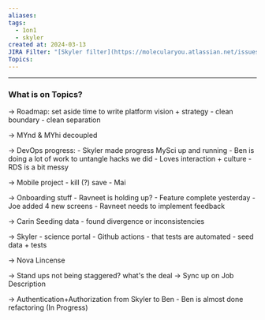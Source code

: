 ```yaml
---
aliases: 
tags:
  - 1on1
  - skyler
created at: 2024-03-13
JIRA Filter: "[Skyler filter](https://molecularyou.atlassian.net/issues/?filter=10020)"
Topics:
---
```

----
### What is on Topics?

-> Roadmap: set aside time to write platform vision + strategy
	- clean boundary 
	- clean separation
	
-> MYnd & MYhi decoupled

-> DevOps progress:
	- Skyler made progress MySci up and running
	- Ben is doing a lot of work to untangle hacks we did
	- Loves interaction + culture
	- RDS is a bit messy

-> Mobile project - kill (?) save
	- Mai

-> Onboarding stuff
	- Ravneet is holding up?
	- Feature complete yesterday - Joe added 4 new screens
	- Ravneet needs to implement feedback

-> Carin Seeding data
	- found divergence or inconsistencies

-> Skyler - science portal
	- Github actions - that tests are automated
	- seed data + tests

-> Nova Lincense

-> Stand ups not being staggered? what's the deal
-> Sync up on Job Description

-> Authentication+Authorization from Skyler to Ben
	- Ben is almost done refactoring (In Progress)